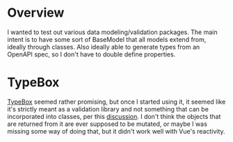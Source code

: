 # Overview

I wanted to test out various data modeling/validation packages.  The main intent is to have some sort of BaseModel that all models extend from, ideally through classes.  Also ideally able to generate types from an OpenAPI spec, so I don't have to double define properties.

# TypeBox

[TypeBox](https://github.com/sinclairzx81/typebox) seemed rather promising, but once I started using it, it seemed like it's strictly meant as a validation library and not something that can be incorporated into classes, per this [discussion](https://github.com/sinclairzx81/typebox/discussions/712).  I don't think the objects that are returned from it are ever supposed to be mutated, or maybe I was missing some way of doing that, but it didn't work well with Vue's reactivity.
